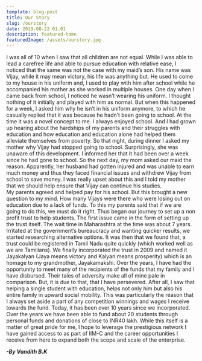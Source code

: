 ```yaml
---
template: blog-post
title: Our Story
slug: /ourstory
date: 2019-08-22 01:01
description: featured-home
featuredImage: /assets/ourstory.jpg
---
```

I was all of 10 when I saw that all children are not equal. While I was able to lead a carefree life and able to pursue education with relative ease, I noticed that the same was not the case with my maid’s son. His name was Vijay, while it may mean victory, his life was anything but. He used to come to my house in his uniform and, I used to play with him after school while he accompanied his mother as she worked in multiple houses. One day when I came back from school, I noticed he wasn’t wearing his uniform. I thought nothing of it initially and played with him as normal. But when this happened for a week, I asked him why he isn’t in his uniform anymore, to which he casually replied that it was because he hadn’t been going to school. At the time it was a novel concept to me. I always enjoyed school. And I had grown up hearing about the hardships of my parents and their struggles with education and how education and education alone had helped them alleviate themselves from poverty.
 So that night, during dinner I asked my mother why Vijay had stopped going to school. Surprisingly, she was unaware of this development. I informed her that it had been over a week since he had gone to school. So the next day, my mom asked our maid the reason. Apparently, her husband had gotten injured and was unable to earn much money and thus they faced financial issues and withdrew Vijay from school to save money. I was really upset about this and I told my mother that we should help ensure that Vijay can continue his studies.\
	My parents agreed and helped pay for his school. But this brought a new question to my mind. How many Vijays were there who were losing out on education due to a lack of funds. To this my parents said that if we are going to do this, we must do it right. Thus began our journey to set up a non profit trust to help students. The first issue came in the form of setting up the trust itself. The wait time in Maharashtra at the time was about 7 years. Irritated at the government’s bureaucracy and wanting quicker results, we started researching alternative options. It was then that we found that, a trust could be registered in Tamil Nadu quite quickly (which worked well as we are Tamilians). 
	We finally incorporated the trust in 2009 and named it Jayakalyan (Jaya means victory and Kalyan means prosperity) which is an homage to my grandmother, Jayakamakshi. Over the years, I have had the opportunity to meet many of the recipients of the funds that my family and I have disbursed. Their tales of adversity make all of mine pale in comparison. But, it is due to that, that I have persevered. After all, I saw that helping a single student with education, helps not only him but also his entire family in upward social mobility. This was particularly the reason that I always set aside a part of any competition winnings and wages I receive towards the fund. Today, it has been over 10 years since we incorporated. Over the years we have been able to fund about 20 students through personal funds and donations of close to INR40 lakh. While this itself is a matter of great pride for me, I hope to leverage the prestigious network I have gained access to as part of IIM-C and the career opportunities I receive from here to expand both the scope and scale of the enterprise.

***\-By Vandith B.K***